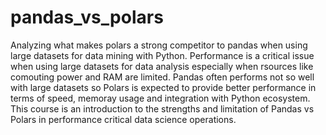 # pandas_vs_polars
Analyzing what makes polars a strong competitor to pandas when using large datasets for data mining with Python.
Performance is a critical issue when using large datasets for data analysis especially when rsources like comouting power and RAM are limited. Pandas often performs not so well with large datasets so Polars is expected to provide better performance in terms of speed, memoray usage and integration with Python ecosystem.
This course is an introduction to the strengths and limitation of Pandas vs Polars in performance critical data science operations.
